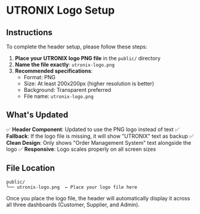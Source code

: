 # UTRONIX Logo Setup

## Instructions

To complete the header setup, please follow these steps:

1. **Place your UTRONIX logo PNG file** in the `public/` directory
2. **Name the file exactly**: `utronix-logo.png`
3. **Recommended specifications**:
   - Format: PNG
   - Size: At least 200x200px (higher resolution is better)
   - Background: Transparent preferred
   - File name: `utronix-logo.png`

## What's Updated

✅ **Header Component**: Updated to use the PNG logo instead of text
✅ **Fallback**: If the logo file is missing, it will show "UTRONIX" text as backup
✅ **Clean Design**: Only shows "Order Management System" text alongside the logo
✅ **Responsive**: Logo scales properly on all screen sizes

## File Location

```
public/
└── utronix-logo.png  ← Place your logo file here
```

Once you place the logo file, the header will automatically display it across all three dashboards (Customer, Supplier, and Admin).
